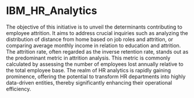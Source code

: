 # IBM_HR_Analytics

The objective of this initiative is to unveil the determinants contributing to employee attrition. It aims to address crucial inquiries such as analyzing the distribution of distance from home based on job roles and attrition, or comparing average monthly income in relation to education and attrition. The attrition rate, often regarded as the inverse retention rate, stands out as the predominant metric in attrition analysis. This metric is commonly calculated by assessing the number of employees lost annually relative to the total employee base. The realm of HR analytics is rapidly gaining prominence, offering the potential to transform HR departments into highly data-driven entities, thereby significantly enhancing their operational efficiency.
